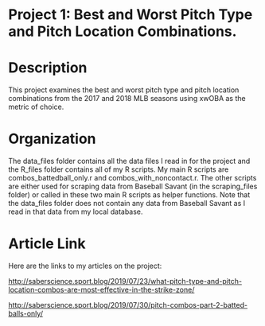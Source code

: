 # Project 1: Best and Worst Pitch Type and Pitch Location Combinations.

# Description
This project examines the best and worst pitch type and pitch location combinations from the 2017 and 2018 MLB seasons using xwOBA as 
the metric of choice.

# Organization
The data_files folder contains all the data files I read in for the project and the R_files folder contains all of my R scripts. My main R scripts are combos_battedball_only.r and
combos_with_noncontact.r. The other scripts are either used for scraping data from Baseball Savant (in the scraping_files folder)
or called in these two main R scripts as helper functions. Note that the data_files folder does not contain any data from Baseball Savant
as I read in that data from my local database.

# Article Link
Here are the links to my articles on the project:

http://saberscience.sport.blog/2019/07/23/what-pitch-type-and-pitch-location-combos-are-most-effective-in-the-strike-zone/

http://saberscience.sport.blog/2019/07/30/pitch-combos-part-2-batted-balls-only/


